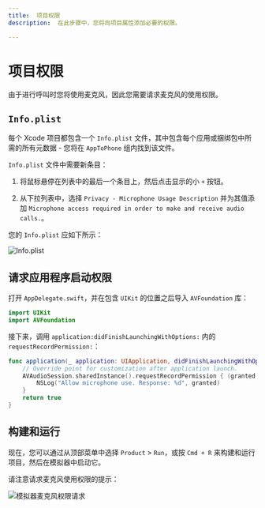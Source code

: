 ```yaml
---
title:  项目权限
description:  在此步骤中，您将向项目属性添加必要的权限。

---
```


项目权限
====

由于进行呼叫时您将使用麦克风，因此您需要请求麦克风的使用权限。

`Info.plist`
------------

每个 Xcode 项目都包含一个 `Info.plist` 文件，其中包含每个应用或捆绑包中所需的所有元数据 - 您将在 `AppToPhone` 组内找到该文件。

`Info.plist` 文件中需要新条目：

1. 将鼠标悬停在列表中的最后一个条目上，然后点击显示的小 `+` 按钮。

2. 从下拉列表中，选择 `Privacy - Microphone Usage Description` 并为其值添加 `Microphone access required in order to make and receive audio calls.`。

您的 `Info.plist` 应如下所示：

![Info.plist](/images/client-sdk/ios-voice/Xcode-permissions.jpg)

请求应用程序启动权限
----------

打开 `AppDelegate.swift`，并在包含 `UIKit` 的位置之后导入 `AVFoundation` 库：

```swift
import UIKit
import AVFoundation
```

接下来，调用 `application:didFinishLaunchingWithOptions:` 内的 `requestRecordPermission:`：

```swift
func application(_ application: UIApplication, didFinishLaunchingWithOptions launchOptions: [UIApplication.LaunchOptionsKey: Any]?) -> Bool {
    // Override point for customization after application launch.
    AVAudioSession.sharedInstance().requestRecordPermission { (granted:Bool) in
        NSLog("Allow microphone use. Response: %d", granted)
    }
    return true
}
```

构建和运行
-----

现在，您可以通过从顶部菜单中选择 `Product` > `Run`，或按 `Cmd + R` 来构建和运行项目，然后在模拟器中启动它。

请注意请求麦克风使用权限的提示：

![模拟器麦克风权限请求](/images/client-sdk/ios-voice/Simulator-microphone-permission-ask.jpg)

